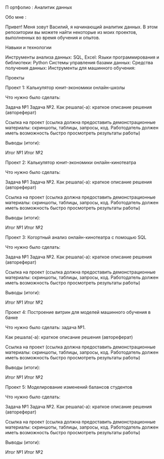 П ортфолио :  Аналитик данных


Обо мне :

Привет! Меня зовут Василий, я начинающий аналитик данных.  В этом репозитории вы можете найти некоторые из моих проектов, выполненных во время обучения и опытов.

Навыки и технологии

Инструменты анализа данных: SQL, Excel:
Языки программирования и библиотеки: Python
Системы управления базами данных:
Средства получения данных: 
Инструменты для машинного обучения:

Проекты

Проект 1: Калькулятор юнит-экономики онлайн-школы

Что нужно было сделать:

Задача №1
Задача №2.
Как решала(-а): краткое описание решения (автореферат)

Ссылка на проект (ссылка должна предоставить демонстрационные материалы: скриншоты, таблицы, запросы, код. Работодатель должен иметь возможность быстро просмотреть результаты работы)

Выводы (итоги):

Итог №1
Итог №2

Проект 2: Калькулятор юнит-экономики онлайн-кинотеатра

Что нужно было сделать:

Задача №1
Задача №2.
Как решала(-а): краткое описание решения (автореферат)

Ссылка на проект (ссылка должна предоставить демонстрационные материалы: скриншоты, таблицы, запросы, код. Работодатель должен иметь возможность быстро просмотреть результаты работы)

Выводы (итоги):

Итог №1
Итог №2


Проект 3: Когортный анализ онлайн-кинотеатра с помощью SQL

Что нужно было сделать:

Задача №1
Задача №2.
Как решала(-а): краткое описание решения (автореферат)

Ссылка на проект (ссылка должна предоставить демонстрационные материалы: скриншоты, таблицы, запросы, код. Работодатель должен иметь возможность быстро просмотреть результаты работы)

Выводы (итоги):

Итог №1
Итог №2

Проект 4: Построение витрин для моделей машинного обучения в банке

Что нужно было сделать: задача №1.

Как решала(-а): краткое описание решения (автореферат)

Ссылка на проект (ссылка должна предоставить демонстрационные материалы: скриншоты, таблицы, запросы, код. Работодатель должен иметь возможность быстро просмотреть результаты работы)

Выводы (итоги):

Итог №1
Итог №2

Проект 5: Моделирование изменений балансов студентов

Что нужно было сделать:

Задача №1
Задача №2.
Как решала(-а): краткое описание решения (автореферат)

Ссылка на проект (ссылка должна предоставить демонстрационные материалы: скриншоты, таблицы, запросы, код. Работодатель должен иметь возможность быстро просмотреть результаты работы)

Выводы (итоги):

Итог №1
Итог №2
